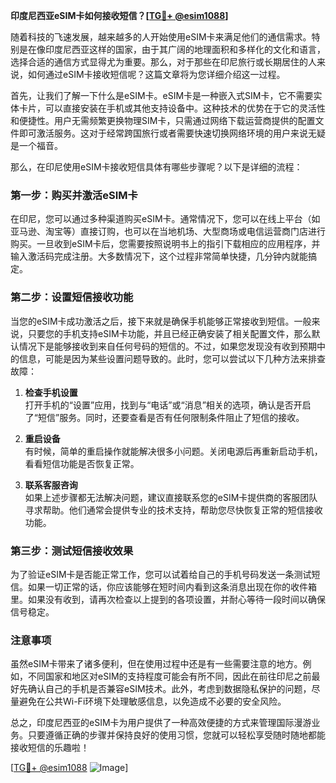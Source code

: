**印度尼西亚eSIM卡如何接收短信？[[TG💪+ @esim1088](https://t.me/s/esim1088)]**

随着科技的飞速发展，越来越多的人开始使用eSIM卡来满足他们的通信需求。特别是在像印度尼西亚这样的国家，由于其广阔的地理面积和多样化的文化和语言，选择合适的通信方式显得尤为重要。那么，对于那些在印尼旅行或长期居住的人来说，如何通过eSIM卡接收短信呢？这篇文章将为您详细介绍这一过程。

首先，让我们了解一下什么是eSIM卡。eSIM卡是一种嵌入式SIM卡，它不需要实体卡片，可以直接安装在手机或其他支持设备中。这种技术的优势在于它的灵活性和便捷性。用户无需频繁更换物理SIM卡，只需通过网络下载运营商提供的配置文件即可激活服务。这对于经常跨国旅行或者需要快速切换网络环境的用户来说无疑是一个福音。

那么，在印尼使用eSIM卡接收短信具体有哪些步骤呢？以下是详细的流程：

### **第一步：购买并激活eSIM卡**
在印尼，您可以通过多种渠道购买eSIM卡。通常情况下，您可以在线上平台（如亚马逊、淘宝等）直接订购，也可以在当地机场、大型商场或电信运营商门店进行购买。一旦收到eSIM卡后，您需要按照说明书上的指引下载相应的应用程序，并输入激活码完成注册。大多数情况下，这个过程非常简单快捷，几分钟内就能搞定。

### **第二步：设置短信接收功能**
当您的eSIM卡成功激活之后，接下来就是确保手机能够正常接收到短信。一般来说，只要您的手机支持eSIM卡功能，并且已经正确安装了相关配置文件，那么默认情况下是能够接收到来自任何号码的短信的。不过，如果您发现没有收到预期中的信息，可能是因为某些设置问题导致的。此时，您可以尝试以下几种方法来排查故障：

1. **检查手机设置**  
   打开手机的“设置”应用，找到与“电话”或“消息”相关的选项，确认是否开启了“短信”服务。同时，还要查看是否有任何限制条件阻止了短信的接收。

2. **重启设备**  
   有时候，简单的重启操作就能解决很多小问题。关闭电源后再重新启动手机，看看短信功能是否恢复正常。

3. **联系客服咨询**  
   如果上述步骤都无法解决问题，建议直接联系您的eSIM卡提供商的客服团队寻求帮助。他们通常会提供专业的技术支持，帮助您尽快恢复正常的短信接收功能。

### **第三步：测试短信接收效果**
为了验证eSIM卡是否能正常工作，您可以试着给自己的手机号码发送一条测试短信。如果一切正常的话，你应该能够在短时间内看到这条消息出现在你的收件箱里。如果没有收到，请再次检查以上提到的各项设置，并耐心等待一段时间以确保信号稳定。

### **注意事项**
虽然eSIM卡带来了诸多便利，但在使用过程中还是有一些需要注意的地方。例如，不同国家和地区对eSIM的支持程度可能会有所不同，因此在前往印尼之前最好先确认自己的手机是否兼容eSIM技术。此外，考虑到数据隐私保护的问题，尽量避免在公共Wi-Fi环境下处理敏感信息，以免造成不必要的安全风险。

总之，印度尼西亚的eSIM卡为用户提供了一种高效便捷的方式来管理国际漫游业务。只要遵循正确的步骤并保持良好的使用习惯，您就可以轻松享受随时随地都能接收短信的乐趣啦！

[[TG💪+ @esim1088](https://t.me/s/esim1088) ![Image](https://i.postimg.cc/4NQfJmqS/Snipaste-2025-05-13-00-14-12.png)]